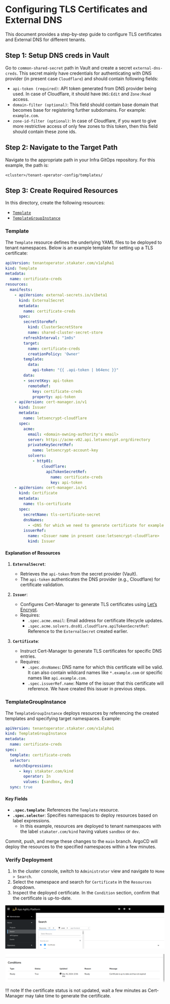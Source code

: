 # Configuring TLS Certificates and External DNS

This document provides a step-by-step guide to configure TLS certificates and External DNS for different tenants.

## Step 1: Setup DNS creds in Vault

Go to `common-shared-secret` path in Vault and create a secret `external-dns-creds`. This secret mainly have credentials for authenticating with DNS provider (in present case `Cloudflare`) and should contain following fields:

- `api-token (required)`: API token generated from DNS provider being used. In case of Cloudflare, it should have `DNS:Edit` and `Zone:Read` access.
- `domain-filter (optional)`: This field should contain base domain that becomes base for registering further subdomains. For example: `example.com`.
- `zone-id-filter (optional)`: In case of Cloudflare, if you want to give more restrictive access of only few zones to this token, then this field should contain these zone ids.

## Step 2: Navigate to the Target Path

Navigate to the appropriate path in your Infra GitOps repository. For this example, the path is:

```plaintext
<cluster>/tenant-operator-config/templates/
```

## Step 3: Create Required Resources

In this directory, create the following resources:

- [`Template`](https://docs.stakater.com/mto/main/crds-api-reference/template.html)
- [`TemplateGroupInstance`](https://docs.stakater.com/mto/main/crds-api-reference/template-group-instance.html)

### Template

The `Template` resource defines the underlying YAML files to be deployed to tenant namespaces. Below is an example template for setting up a TLS certificate:

```yaml
apiVersion: tenantoperator.stakater.com/v1alpha1
kind: Template
metadata:
  name: certificate-creds
resources:
  manifests:
    - apiVersion: external-secrets.io/v1beta1
      kind: ExternalSecret
      metadata:
        name: certificate-creds
      spec:
        secretStoreRef:
          kind: ClusterSecretStore
          name: shared-cluster-secret-store
        refreshInterval: "1m0s"
        target:
          name: certificate-creds
          creationPolicy: 'Owner'
        template:
          data:
            api-token: "{{ .api-token | b64enc }}"
        data:
        - secretKey: api-token
          remoteRef:
            key: certificate-creds
            property: api-token
    - apiVersion: cert-manager.io/v1
      kind: Issuer
      metadata:
        name: letsencrypt-cloudflare
      spec:
        acme:
          email: <domain-owning-authority's email>
          server: https://acme-v02.api.letsencrypt.org/directory
          privateKeySecretRef:
            name: letsencrypt-account-key
          solvers:
            - http01:
                cloudflare:
                  apiTokenSecretRef:
                    name: certificate-creds
                    key: api-token
    - apiVersion: cert-manager.io/v1
      kind: Certificate
      metadata:
        name: tls-certificate
      spec:
        secretName: tls-certificate-secret
        dnsNames:
          - <DNS for which we need to generate certificate for example:example.com>
        issuerRef:
          name: <Issuer name in present case:letsencrypt-cloudflare>
          kind: Issuer
```

#### Explanation of Resources

1. **`ExternalSecret`**:
   - Retrieves the `api-token` from the secret provider (Vault).
   - The `api-token` authenticates the DNS provider (e.g., Cloudflare) for certificate validation.

1. **`Issuer`**:
   - Configures Cert-Manager to generate TLS certificates using [Let’s Encrypt](https://letsencrypt.org/).
   - Requires:
     - `.spec.acme.email`: Email address for certificate lifecycle updates.
     - `.spec.acme.solvers.dns01.cloudflare.apiTokenSecretRef`: Reference to the `ExternalSecret` created earlier.

1. **`Certificate`**:
   - Instruct Cert-Manager to generate TLS certificates for specific DNS entries.
   - Requires:
     - `.spec.dnsNames`: DNS name for which this certificate will be valid. It can also contain wildcard names like `*.example.com` or specific names like `api.example.com`.
     - `.spec.issuerRef.name`: Name of the issuer that this certificate will reference. We have created this issuer in previous steps.

### TemplateGroupInstance

The `TemplateGroupInstance` deploys resources by referencing the created templates and specifying target namespaces. Example:

```yaml
apiVersion: tenantoperator.stakater.com/v1alpha1
kind: TemplateGroupInstance
metadata:
  name: certificate-creds
spec:
  template: certificate-creds
  selector:
    matchExpressions:
      - key: stakater.com/kind
        operator: In
        values: [sandbox, dev]
  sync: true
```

#### Key Fields

- **`.spec.template`**: References the `Template` resource.
- **`.spec.selector`**: Specifies namespaces to deploy resources based on label expressions.
    - In this example, resources are deployed to tenant namespaces with the label `stakater.com/kind` having values `sandbox` or `dev`.

Commit, push, and merge these changes to the `main` branch. ArgoCD will deploy the resources to the specified namespaces within a few minutes.

### Verify Deployment

1. In the cluster console, switch to `Administrator` view and navigate to `Home > Search`.
1. Select the namespace and search for `Certificate` in the `Resources` dropdown.
1. Inspect the deployed certificate. In the `Condition` section, confirm that the certificate is up-to-date.

![OpenShift Console](images/console.png)

![Certificate Details](images/certificate-details.png)

!!! note
    If the certificate status is not updated, wait a few minutes as Cert-Manager may take time to generate the certificate.
